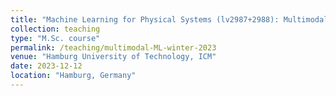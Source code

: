 ```yaml
---
title: "Machine Learning for Physical Systems (lv2987+2988): Multimodal ML (Winter 2023, TUHH)"
collection: teaching
type: "M.Sc. course"
permalink: /teaching/multimodal-ML-winter-2023
venue: "Hamburg University of Technology, ICM"
date: 2023-12-12
location: "Hamburg, Germany"
---
```


